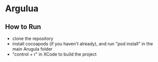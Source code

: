 # Argulua

## How to Run
- clone the repository 
- install cocoapods (if you haven't already), and run "pod install" in the main Arugula folder
- "control + r" in XCode to build the project

